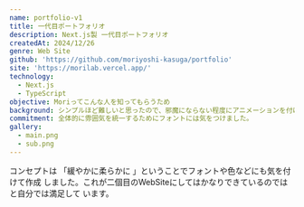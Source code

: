 ```yaml
---
name: portfolio-v1
title: 一代目ポートフォリオ
description: Next.js製 一代目ポートフォリオ
createdAt: 2024/12/26
genre: Web Site
github: 'https://github.com/moriyoshi-kasuga/portfolio'
site: 'https://morilab.vercel.app/'
technology:
  - Next.js
  - TypeScript
objective: Moriってこんな人を知ってもらうため
background: シンプルほど難しいと思ったので、邪魔にならない程度にアニメーションを付けました。
commitment: 全体的に雰囲気を統一するためにフォントには気をつけました。
gallery:
  - main.png
  - sub.png
---
```


コンセプトは 「緩やかに柔らかに 」ということでフォントや色などにも気を付けて作成
しました。これが二個目のWebSiteにしてはかなりできているのではと自分では満足して
います。
